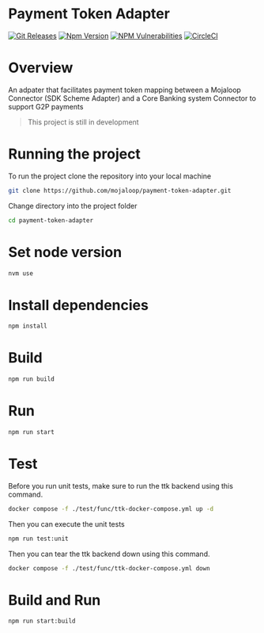 # Payment Token Adapter

[![Git Releases](https://img.shields.io/github/release/mojaloop/payment-token-adapter.svg?style=flat)](https://github.com/mojaloop/payment-token-adapter/releases)
[![Npm Version](https://img.shields.io/npm/v/@mojaloop/payment-token-adapter.svg?style=flat)](https://www.npmjs.com/package/@mojaloop/payment-token-adapter)
[![NPM Vulnerabilities](https://img.shields.io/snyk/vulnerabilities/npm/@mojaloop/payment-token-adapter.svg?style=flat)](https://www.npmjs.com/package/@mojaloop/payment-token-adapter)
[![CircleCI](https://circleci.com/gh/mojaloop/payment-token-adapter.svg?style=svg)](https://circleci.com/gh/mojaloop/payment-token-adapter)

# Overview
An adpater that facilitates payment token mapping between a Mojaloop Connector (SDK Scheme Adapter) and a  Core Banking system Connector to support G2P payments

> This project is still in development

# Running the project

To run the project clone the repository into your local machine 

```bash
git clone https://github.com/mojaloop/payment-token-adapter.git
```


Change directory into the project folder

```bash
cd payment-token-adapter
```

# Set node version

```bash
nvm use
```

# Install dependencies

```bash
npm install
```

# Build 
```bash
npm run build
```

# Run 
```bash
npm run start
```

# Test
Before you run unit tests, make sure to run the ttk backend using this command.

```bash
docker compose -f ./test/func/ttk-docker-compose.yml up -d
```

Then you can execute the unit tests

```bash
npm run test:unit
```

Then you can tear the ttk backend down using this command.

```bash
docker compose -f ./test/func/ttk-docker-compose.yml down 
```
# Build and Run
```bash
npm run start:build
```